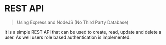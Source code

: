 # REST API

> Using Express and NodeJS (No Third Party Database)

It is a simple REST API that can be used to create, read, update and delete a user. As well users role based authentication is implemented.
